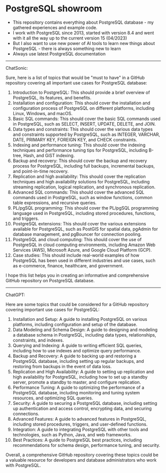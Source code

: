 # PostgreSQL showroom

* This repository contains everything about PostgreSQL database - my gathered experiences and example code.
* I work with PostgreSQL since 2013, started with version 8.4 and went with it all the way up to the current version 15 (04/2023)
* But I also want to use new power of AI tools to learn new things about PostgreSQL - there is always something new to learn
* Always use latest PostgreSQL documentation

---

ChatSonic:

Sure, here is a list of topics that would be "must to have" in a GitHub repository covering all important use cases for PostgreSQL database:

1. Introduction to PostgreSQL: This should provide a brief overview of PostgreSQL, its features, and benefits.
2. Installation and configuration: This should cover the installation and configuration process of PostgreSQL on different platforms, including Linux, Windows, and macOS.
3. Basic SQL commands: This should cover the basic SQL commands used in PostgreSQL, such as SELECT, INSERT, UPDATE, DELETE, and JOIN.
4. Data types and constraints: This should cover the various data types and constraints supported by PostgreSQL, such as INTEGER, VARCHAR, DATE, PRIMARY KEY, FOREIGN KEY, and CHECK constraints.
5. Indexing and performance tuning: This should cover the indexing techniques and performance tuning tips for PostgreSQL, including B-tree, Hash, and GiST indexing.
6. Backup and recovery: This should cover the backup and recovery process for PostgreSQL, including full backups, incremental backups, and point-in-time recovery.
7. Replication and high availability: This should cover the replication techniques and high availability solutions for PostgreSQL, including streaming replication, logical replication, and synchronous replication.
8. Advanced SQL commands: This should cover the advanced SQL commands used in PostgreSQL, such as window functions, common table expressions, and recursive queries.
9. PL/pgSQL programming: This should cover the PL/pgSQL programming language used in PostgreSQL, including stored procedures, functions, and triggers.
10. PostgreSQL extensions: This should cover the various extensions available for PostgreSQL, such as PostGIS for spatial data, pgAdmin for database management, and pgBouncer for connection pooling.
11. PostgreSQL and cloud computing: This should cover the use of PostgreSQL in cloud computing environments, including Amazon Web Services (AWS), Microsoft Azure, and Google Cloud Platform (GCP).
12. Case studies: This should include real-world examples of how PostgreSQL has been used in different industries and use cases, such as e-commerce, finance, healthcare, and government.

I hope this list helps you in creating an informative and comprehensive GitHub repository on PostgreSQL database.

---

ChatGPT:

Here are some topics that could be considered for a GitHub repository covering important use cases for PostgreSQL:

1. Installation and Setup: A guide to installing PostgreSQL on various platforms, including configuration and setup of the database.
2. Data Modeling and Schema Design: A guide to designing and modeling a database schema in PostgreSQL, including data types, relationships, constraints, and indexes.
3. Querying and Indexing: A guide to writing efficient SQL queries, including how to use indexes and optimize query performance.
4. Backup and Recovery: A guide to backing up and restoring a PostgreSQL database, including setting up regular backups, and restoring from backups in the event of data loss.
5. Replication and High Availability: A guide to setting up replication and high availability for PostgreSQL, including how to set up a standby server, promote a standby to master, and configure replication.
6. Performance Tuning: A guide to optimizing the performance of a PostgreSQL database, including monitoring and tuning system resources, and optimizing SQL queries.
7. Security: A guide to securing a PostgreSQL database, including setting up authentication and access control, encrypting data, and securing connections.
8. Advanced Features: A guide to advanced features in PostgreSQL, including stored procedures, triggers, and user-defined functions.
9. Integration: A guide to integrating PostgreSQL with other tools and technologies, such as Python, Java, and web frameworks.
10. Best Practices: A guide to PostgreSQL best practices, including recommendations for schema design, performance tuning, and security.

Overall, a comprehensive GitHub repository covering these topics could be a valuable resource for developers and database administrators who work with PostgreSQL.
